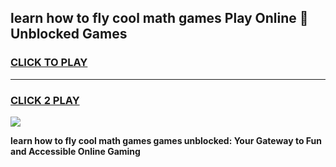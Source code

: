 
## learn how to fly cool math games Play Online 👋 Unblocked Games
<h3>
<a href="https://news.freeplayer.one?title=learn_how_to_fly_cool_math_games&ref=17CMG">CLICK TO PLAY</a></h3>
<hr>

<h3>
<a href="https://news.freeplayer.one?title=learn_how_to_fly_cool_math_games&ref=17CMG">CLICK 2 PLAY</a>
  
</h3>

<a href="https://news.freeplayer.one?title=learn_how_to_fly_cool_math_games&ref=17CMG/"><img src="https://clearcache.store/games.png"></a>


**learn how to fly cool math games games unblocked: Your Gateway to Fun and Accessible Online Gaming**
